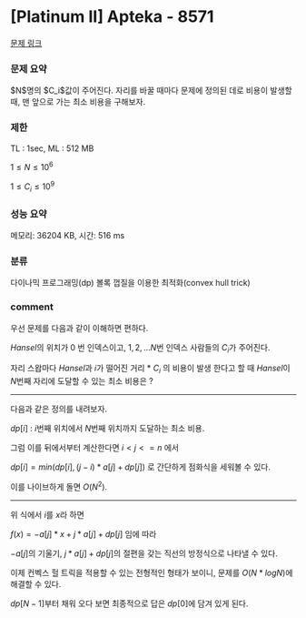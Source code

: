 
# [Platinum II] Apteka - 8571

[문제 링크](https://www.acmicpc.net/problem/8571)

### 문제 요약

<p> $N$명의 $C_i$값이 주어진다. 자리를 바꿀 때마다 문제에 정의된 데로 비용이 발생할 때, 맨 앞으로 가는 최소 비용을 구해보자. </p>

### 제한

TL : 1sec, ML : 512 MB

$1 ≤ N ≤ 10^6$

$1 ≤ C_i ≤ 10^9$

### 성능 요약

메모리: 36204 KB, 시간: 516 ms

### 분류

다이나믹 프로그래밍(dp) 볼록 껍질을 이용한 최적화(convex hull trick)

### comment

우선 문제를 다음과 같이 이해하면 편하다.

$Hansel$의 위치가 $0$ 번 인덱스이고, $1, 2, ... N$번 인덱스 사람들의 $C_i$가 주어진다.

자리 스왑마다 $Hansel$과 $i$가 떨어진 거리 * $C_i$ 의 비용이 발생 한다고 할 때 $Hansel$이 $N$번째 자리에 도달할 수 있는 최소 비용은 ?

-----------------------------------------------------------------------------------------------------------------------------------------------------------------------

다음과 같은 정의를 내려보자.

$dp[i]$ : $i$번째 위치에서 $N$번째 위치까지 도달하는 최소 비용.

그럼 이를 뒤에서부터 계산한다면 $i < j <= n$ 에서

$dp[i] = min(dp[i], (j - i) * a[j] + dp[j])$ 로 간단하게 점화식을 세워볼 수 있다.

이를 나이브하게 돌면 $O(N^2)$.

-----------------------------------------------------------------------------------------------------------------------------------------------------------------------

위 식에서 $i$를 $x$라 하면

$f(x) = -a[j] * x + j * a[j] + dp[j]$ 임에 따라

$-a[j]$의 기울기, $j * a[j] + dp[j]$의 절편을 갖는 직선의 방정식으로 나타낼 수 있다.

이제 컨벡스 헐 트릭을 적용할 수 있는 전형적인 형태가 보이니, 문제를 $O(N * logN)$에 해결할 수 있다.

$dp[N - 1]$부터 채워 오다 보면 최종적으로 답은 $dp[0]$에 담겨 있게 된다.

